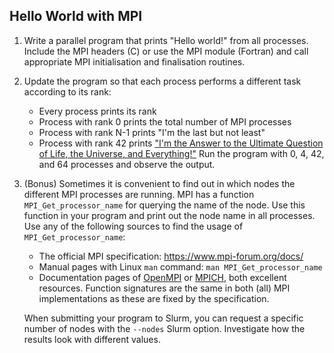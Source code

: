 ## Hello World with MPI

1. Write a parallel program that prints "Hello world!" from all processes.
   Include the MPI headers (C) or use the MPI module (Fortran) and call appropriate MPI initialisation and finalisation routines.

2. Update the program so that each process performs a different task according to its rank:
   - Every process prints its rank
   - Process with rank 0 prints the total number of MPI processes
   - Process with rank N-1 prints "I'm the last but not least"
   - Process with rank 42 prints ["I'm the Answer to the Ultimate Question of Life, the Universe, and Everything!"](https://simple.wikipedia.org/wiki/42_(answer))
   Run the program with 0, 4, 42, and 64 processes and observe the output.

3. (Bonus) Sometimes it is convenient to find out in which nodes the different MPI
   processes are running. MPI has a function `MPI_Get_processor_name` for querying the
   name of the node. Use this function in your program and print out the node name in all processes.
   Use any of the following sources to find the usage of `MPI_Get_processor_name`:

   - The official MPI specification: https://www.mpi-forum.org/docs/
   - Manual pages with Linux `man` command: `man MPI_Get_processor_name`
   - Documentation pages of [OpenMPI](https://docs.open-mpi.org/en/v5.0.x/man-openmpi/man3/MPI_Get_processor_name.3.html)
   or [MPICH](https://www.mpich.org/static/docs/v3.2/www3/MPI_Get_processor_name.html), both excellent resources.
   Function signatures are the same in both (all) MPI implementations as these are fixed by the specification.

   When submitting your program to Slurm, you can request a specific number of nodes with the `--nodes` Slurm option.
   Investigate how the results look with different values.
